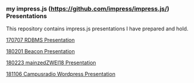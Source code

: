 ### my impress.js (https://github.com/impress/impress.js/) Presentations

This repository contains impress.js presentations I have prepared and hold.

[170707 RDBMS Presentation](https://tishwings.github.io/170707_rdbms/rdbms/)

[180201 Beacon Presentation](https://tishwings.github.io/180201_beacon_opensearch/beacon_opensearch)

[180223 mainzedZWEI18 Presentation](https://tishwings.github.io/180223_mainzedZWEI18_presentation/)

[181106 Campusradio Wordpress Presentation](https://tishwings.github.io/181106_cr_wordpress/)
